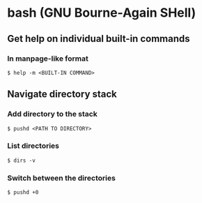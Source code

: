 bash (GNU Bourne-Again SHell)
=============================

## Get help on individual built-in commands

### In manpage-like format

    $ help -m <BUILT-IN COMMAND>

## Navigate directory stack

### Add directory to the stack

    $ pushd <PATH TO DIRECTORY>

### List directories

    $ dirs -v
    
### Switch between the directories

    $ pushd +0
